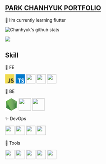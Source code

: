 ## [PARK CHANHYUK PORTFOLIO](http://chanhyuk.com/)
🌱 I’m currently learning flutter


![Chanhyuk's github stats](https://github-readme-stats.vercel.app/api?username=ChanhyukPark-Tech&show_icons=true&theme=radical)

<a href="https://opgc.me/#/users/ChanhyukPark-Tech" target="_blank"><img src="https://api.opgc.me/githubs/users/ChanhyukPark-Tech/tag/?theme=basic" /></a>


## Skill 

🎈 FE

<code><img width="30" height="30" src="https://raw.githubusercontent.com/github/explore/80688e429a7d4ef2fca1e82350fe8e3517d3494d/topics/javascript/javascript.png"></code>
<code><img width="30" height="30" src="https://raw.githubusercontent.com/github/explore/80688e429a7d4ef2fca1e82350fe8e3517d3494d/topics/typescript/typescript.png"></code>
<code><img width="30" height="30" src="https://www.vectorlogo.zone/logos/reactjs/reactjs-icon.svg"></code>
<code><img width="30" height="30" src="https://user-images.githubusercontent.com/69495129/152636881-d4cb2d5b-e18c-4363-801c-b2661c5fa031.png"></code>
<code><img width="30" height="30" src="https://www.vectorlogo.zone/logos/flutterio/flutterio-icon.svg"></code>


🧬 BE

<code><img width="40" height="40" src="https://raw.githubusercontent.com/github/explore/80688e429a7d4ef2fca1e82350fe8e3517d3494d/topics/nodejs/nodejs.png"></code>
<code><img width="40" height="40" src="https://www.vectorlogo.zone/logos/mysql/mysql-icon.svg"></code>
<code><img width="40" height="40" src="https://www.vectorlogo.zone/logos/firebase/firebase-icon.svg"></code>


✨ DevOps

<code><img width="30" height="30" src="https://www.vectorlogo.zone/logos/git-scm/git-scm-icon.svg"></code>
<code><img width="30" height="30" src="https://www.vectorlogo.zone/logos/amazon_aws/amazon_aws-icon.svg"></code>
<code><img width="30" height="30" src="https://www.vectorlogo.zone/logos/docker/docker-icon.svg"></code>
<code><img width="30" height="30" src="https://www.vectorlogo.zone/logos/jenkins/jenkins-icon.svg"></code>


🥢 Tools

<code><img width="30" height="30" src="https://www.vectorlogo.zone/logos/visualstudio_code/visualstudio_code-icon.svg"></code>
<code><img width="30" height="30" src="https://www.vectorlogo.zone/logos/slack/slack-icon.svg"></code>
<code><img width="30" height="30" src="https://user-images.githubusercontent.com/69495129/147258236-df7087f8-e30a-4b9d-b8e1-92621f188a97.png"></code>
<code><img width="30" height="30" src="https://www.vectorlogo.zone/logos/figma/figma-icon.svg"></code>
<code><img width="30" height="30" src="https://www.vectorlogo.zone/logos/atlassian_jira/atlassian_jira-icon.svg"></code>



<!--
**ChanhyukPark-Tech/ChanhyukPark-Tech** is a ✨ _special_ ✨ repository because its `README.md` (this file) appears on your GitHub profile.

Here are some ideas to get you started:

- 🔭 I’m currently working on ...
- 🌱 I’m currently learning ...
- 👯 I’m looking to collaborate on ...
- 🤔 I’m looking for help with ...
- 💬 Ask me about ...
- 📫 How to reach me: ...
- 😄 Pronouns: ...
- ⚡ Fun fact: ...


🚴‍♂️ My skill overview

👨‍💻 FE

<code><img width="30" height="30" src="https://raw.githubusercontent.com/github/explore/80688e429a7d4ef2fca1e82350fe8e3517d3494d/topics/javascript/javascript.png"></code>
<code><img width="30" height="30" src="https://raw.githubusercontent.com/github/explore/80688e429a7d4ef2fca1e82350fe8e3517d3494d/topics/vue/vue.png"></code>
<code><img width="30" height="30" src="https://www.vectorlogo.zone/logos/reactjs/reactjs-icon.svg"></code>
<code><img width="30" height="30" src="https://www.vectorlogo.zone/logos/sass-lang/sass-lang-icon.svg"></code>
<code><img width="30" height="30" src="https://www.vectorlogo.zone/logos/expoio/expoio-icon.svg"></code>
<code><img width="30" height="30" src="https://www.vectorlogo.zone/logos/dartlang/dartlang-icon.svg"></code>
<code><img width="30" height="30" src="https://www.vectorlogo.zone/logos/flutterio/flutterio-icon.svg"></code>
<!-- <code><img width="30" height="30" src="https://raw.githubusercontent.com/github/explore/80688e429a7d4ef2fca1e82350fe8e3517d3494d/topics/typescript/typescript.png"></code>

🧑‍💻 BE

<code><img width="40" height="40" src="https://raw.githubusercontent.com/github/explore/80688e429a7d4ef2fca1e82350fe8e3517d3494d/topics/nodejs/nodejs.png"></code>
<code><img width="40" height="40" src="https://www.vectorlogo.zone/logos/nestjs/nestjs-icon.svg"></code>
<code><img width="40" height="40" src="https://www.vectorlogo.zone/logos/mongodb/mongodb-icon.svg"></code>



🧑‍💻 devOps

<code><img width="30" height="30" src="https://www.vectorlogo.zone/logos/linux/linux-icon.svg"></code>
<code><img width="30" height="30" src="https://www.vectorlogo.zone/logos/python/python-icon.svg"></code>
<code><img width="30" height="30" src="https://www.vectorlogo.zone/logos/docker/docker-tile.svg"></code>
<code><img width="30" height="30" src="https://www.vectorlogo.zone/logos/jenkins/jenkins-icon.svg"></code>
<code><img width="30" height="30" src="https://raw.githubusercontent.com/detain/svg-logos/780f25886640cef088af994181646db2f6b1a3f8/svg/selenium-logo.svg"></code>
 <code><img width="30" height="30" src="https://www.vectorlogo.zone/logos/jestjsio/jestjsio-icon.svg"></code>

🥢 Tools

<code><img width="30" height="30" src="https://www.vectorlogo.zone/logos/figma/figma-icon.svg"></code>
<code><img width="30" height="30" src="https://www.vectorlogo.zone/logos/zeplinio/zeplinio-icon.svg"></code>
<code><img width="30" height="30" src="https://www.vectorlogo.zone/logos/visualstudio_code/visualstudio_code-icon.svg"></code>
<code><img width="30" height="30" src="https://www.vectorlogo.zone/logos/slack/slack-icon.svg"></code>


-->

